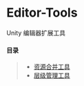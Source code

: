 # Editor-Tools
Unity 编辑器扩展工具

#### 目录  

>* [资源合并工具](https://github.com/LaoMaoKaKa/Editor-Tools/blob/main/Assets/Editor/Tools/AssetMerge.cs)
>* [层级管理工具](https://github.com/LaoMaoKaKa/Editor-Tools/blob/main/Assets/Editor/Tools/CanvasCon.cs)
